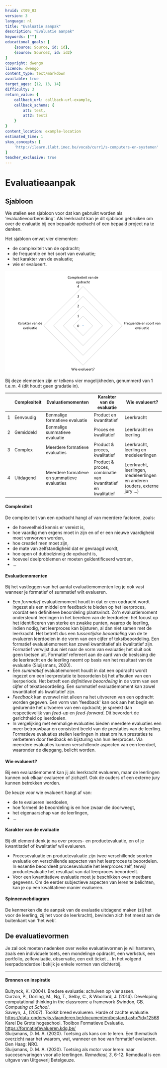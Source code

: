 ```yaml
---
hruid: ct09_03
version: 3
language: nl
title: "Evaluatie aanpak"
description: "Evaluatie aanpak"
keywords: [""]
educational_goals: [
    {source: Source, id: id}, 
    {source: Source2, id: id2}
]
copyright: dwengo
licence: dwengo
content_type: text/markdown
available: true
target_ages: [12, 13, 14]
difficulty: 3
return_value: {
    callback_url: callback-url-example,
    callback_schema: {
        att: test,
        att2: test2
    }
}
content_location: example-location
estimated_time: 1
skos_concepts: [
    'http://ilearn.ilabt.imec.be/vocab/curr1/s-computers-en-systemen'
]
teacher_exclusive: true
---
```


# Evaluatieaanpak

## Sjabloon

We stellen een sjabloon voor dat kan gebruikt worden als 'evaluatievoorbereiding'.
Als leerkracht kan je dit sjabloon gebruiken om over de evaluatie bij een bepaalde opdracht of een bepaald project na te denken.

Het sjabloon omvat vier elementen:<br>
- de complexiteit van de opdracht;
- de frequentie en het soort van evaluatie;
- het karakter van de evaluatie;
- wie er evalueert.
  
![Evaluatiesjabloon](embed/spindiagram.png)

Bij deze elementen zijn er telkens vier mogelijkheden, genummerd van 1 t.e.m. 4 (dit houdt geen gradatie in).


||Complexiteit|Evaluatiemomenten|Karakter van de evaluatie|Wie evalueert?|
|--|------------|-----------------|----------------------|--------------|
|1|Eenvoudig|Eenmalige formatieve evaluatie|Product en kwantitatief|Leerkracht|
|2|Gemiddeld|Eenmalige summatieve evaluatie|Proces en kwalitatief|Leerkracht en leerling|
|3|Complex|Meerdere formatieve evaluaties|Product & proces, kwalitatief|Leerkracht, leerling en medeleerlingen|
|4|Uitdagend|Meerdere formatieve en summatieve evaluaties|Product & proces, combinatie van kwantitatief en kwalitatief|Leerkracht, leerlingen, medeleerlingen en anderen (ouders, externe jury ...)|

#### Complexiteit

De complexiteit van een opdracht hangt af van meerdere factoren, zoals:<br>
- de hoeveelheid kennis er vereist is,
- hoe vaardig men ergens moet in zijn en of er een nieuwe vaardigheid moet verworven worden,
- hoe creatief men moet zijn,
- de mate van zelfstandigheid dat er gevraagd wordt,
- hoe open of dubbelzinnig de opdracht is,
- hoeveel deelproblemen er moeten geïdentificeerd worden,
- ...

  
#### Evaluatiemomenten

Bij het vastleggen van het aantal evaluatiemomenten leg je ook vast wanneer je formatief of summatief wilt evalueren.

* Een *formatief* evaluatiemoment houdt in dat er een opdracht wordt ingezet als een middel om feedback te bieden op het leerproces, voordat een definitieve beoordeling plaatsvindt. Zo'n evaluatiemoment ondersteunt leerlingen in het bereiken van de leerdoelen: het focust op het identificeren van sterke en zwakke punten, waarop de leerling, indien nodig, het leerproces kan bijsturen, al dan niet samen met de leerkracht. Het betreft dus een *tussentijdse beoordeling* van de te evalueren leerdoelen in de vorm van een cijfer of tekstbeoordeling. Een formatief evaluatiemoment kan zowel kwantitatief als kwalitatief zijn. Formatief verwijst dus niet naar de vorm van evaluatie; het sluit ook geen toetsen uit. Formatief refereert aan de aard van de beslssing die de leerkracht en de leerling neemt op basis van het resultaat van de evaluatie (Sluijsmans, 2020).
* Een *summatief* evaluatiemoment houdt in dat een opdracht wordt ingezet om een leerprestatie te beoordelen bij het aflsuiten van een leerperiode. Het betreft een *definitieve beoordeling* in de vorm van een cijfer of tekstbeoordeling. Een summatief evaluatiemoment kan zowel kwantitatief als kwalitatief zijn.  
* *Feedback* kan evenwel niet alleen na het uitvoeren van een opdracht worden gegeven. Een vorm van 'feedback' kan ook aan het begin en gedurende het uitvoeren van een opdracht; je spreekt dan respectievelijk van *feed-up* en *feed-forward*. Dit bevordert de gerichtheid op leerdoelen. 
* In vergelijking met eenmalige evaluaties bieden meerdere evaluaties een meer betrouwbaar en consistent beeld van de prestaties van de leerling. Formatieve evaluaties stellen leerlingen in staat om hun prestaties te verbeteren door feedback en bijsturing van hun leerproces. Via meerdere evaluaties kunnen verschillende aspecten van een leerdoel, waaronder de diepgang, belicht worden.


#### Wie evalueert?

Bij een evaluatiemoment kan jij als leerkracht evalueren, maar de leerlingen kunnen ook elkaar evalueren of zichzelf. Ook de ouders of een externe jury kunnen betrokken worden. 

De keuze voor wie evalueert hangt af van:<br>
* de te evalueren leerdoelen,
* hoe formeel de beoordeling is en hoe zwaar die doorweegt,
* het eigenaarschap van de leerlingen,
*  ...


#### Karakter van de evaluatie

Bij dit element denk je na over proces- en productevaluatie, en of je kwantitatief of kwalitatief wil evalueren.<br>
- Procesevaluatie en productevaluatie zijn twee verschillende soorten evaluatie om verschillende aspecten van het leerproces te beoordelen. In essentie beoordeelt procesevaluatie het leerproces zelf, terwijl productevaluatie het resultaat van dat leerproces beoordeelt.
- Voor een kwantitatieve evaluatie moet je beschikken over meetbare gegevens. Om de eerder subjectieve aspecten van leren te belichten, kan je op een kwalitatieve manier evalueren.  


#### Spinnenwebdiagram

De kenmerken die de aanpak van de evaluatie uitdagend maken (zij het voor de leerling, zij het voor de leerkracht), bevinden zich het meest aan de buitenkant van 'het web'.


## De evaluatievormen

Je zal ook moeten nadenken over welke evaluatievormen je wil hanteren, zoals een individuele toets, een mondelinge opdracht, een werkstuk, een portfolio, zelfevaluatie, observatie, een exit ticket ... 
In het volgend leerpadonderdeel bekijk je enkele vormen van dichterbij.



-----------------------

#### Bronnen en inspiratie #### 

Bultynck, K. (2004). Bredere evaluatie: schuiven op vier assen.<br>
Curzon, P., Dorling, M., Ng, T., Selby, C., & Woollard, J. (2014). Developing computational thinking in the classroom: a framework Swindon, GB. *Computing at School*.<br>
Saveyn, J., (2007). Toolkit breed evalueren. Harde of zachte evaluatie. https://data-onderwijs.vlaanderen.be/documenten/bestand.ashx?id=12568<br>
Karel De Grote hogeschool. Toolbox Formatieve Evaluatie. https://formatiefevalueren.kdg.be/ <br>
Sluijsmans, D. M. A. (2020). Toetsing als kans om te leren. Een thematisch overzicht naar het waarom, wat, wanneer en hoe van formatief evalueren. Den Haag: NRO.<br>
Sluijsmans, D. M. A. (2020). Toetsing als motor voor leren: naar succeservaringen voor alle leerlingen. *Remediaal, 3*, 6-12. Remediaal is een uitgave van Uitgeverij Betelgeuze.
